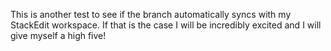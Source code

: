 This is another test to see if the branch automatically syncs with my StackEdit workspace.  If that is the case I will be incredibly excited and I will give myself a high five!